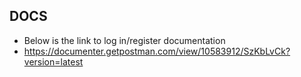 ## DOCS

- Below is the link to log in/register documentation
- https://documenter.getpostman.com/view/10583912/SzKbLvCk?version=latest

